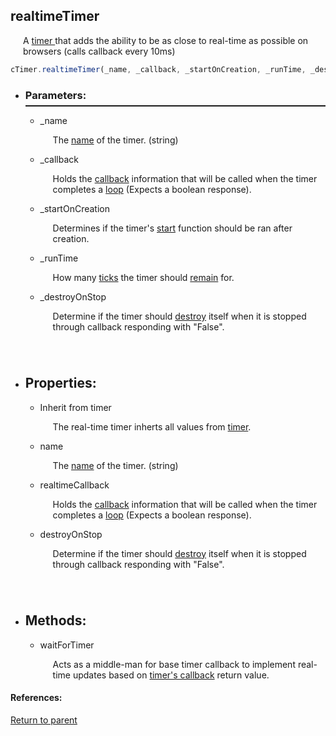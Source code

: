 <a name="realtimetimer"/> <h2> realtimeTimer </h1> <p style="padding-left: 20px;"> A <a href="#timer"> timer </a> that adds the ability to be as close to real-time as possible on browsers (calls callback every 10ms) </p>

```Javascript
cTimer.realtimeTimer(_name, _callback, _startOnCreation, _runTime, _destroyOnStop) 
```

* <a name="parameters"/> <h3> Parameters: </h3> <hr style="height:2px;border:none;margin-top: -10px;">

    * <a name="_name"/> _name <p style="padding-left: 20px;"> The [name](baseTimer.md#name) of the timer. (string) </p>

    * <a name="_callback"/> _callback <p style="padding-left: 20px;"> Holds the [callback](callback.md) information that will be called when the timer completes a [loop](baseTimer.md#runloop) (Expects a boolean response). </p>

    * <a name="_startoncreation"/> _startOnCreation <p style="padding-left: 20px;"> Determines if the timer's [start](baseTimer.md#start) function should be ran after creation. </p>

    * <a name="_runtime"/> _runTime <p style="padding-left: 20px;"> How many [ticks](#datetime) the timer should [remain](#ticksremaining) for. </p>

    * <a name="_destroyonstop"/> _destroyOnStop <p style="padding-left: 20px; padding-bottom: 40px;"> Determine if the timer should [destroy](baseTimer.md#destroy) itself when it is stopped through callback responding with "False". </p>

* <a name="properties"/> <h2> Properties: </h2>

    * <a name="inherittimer"/> Inherit from timer <p style="padding-left: 20px;"> The real-time timer inherts all values from [timer](baseTimer.md). </p>

    * <a name="name"/> name <p style="padding-left: 20px;"> The [name](baseTimer.md#name) of the timer. (string) </p>

    * <a name="callback"/> realtimeCallback <p style="padding-left: 20px;"> Holds the [callback](callback.md) information that will be called when the timer completes a [loop](baseTimer.md#runloop) (Expects a boolean response). </p>

    * <a name="destroyonstop"/> destroyOnStop <p style="padding-left: 20px; padding-bottom: 40px;"> Determine if the timer should [destroy](baseTimer.md#destroy) itself when it is stopped through callback responding with "False". </p>

* <h2> Methods: </h2>

    * <a name="waitfortimer"/> waitForTimer <p style="padding-left: 20px;"> Acts as a middle-man for base timer callback to implement real-time updates based on [timer's callback](#callback) return value. </p>

#### References:
  

[Return to parent](Timer.md)